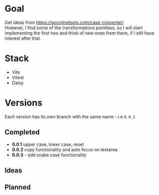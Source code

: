 # Goal

Get ideas from https://goonlinetools.com/case-converter/.  
However, I find some of the transformations pointless, so I will start implementing the first two and think of new ones from there, if I still have interest after that.

# Stack

- Vite
- Vitest 
- Daisy

# Versions

Each version has its own branch with the same name - i.e `0.0.1`

## Completed

- **0.0.1** upper case, lower case, reset
- **0.0.2** copy functionality and auto focus on textarea
- **0.0.3** - add snake case functionality

## Ideas

## Planned
